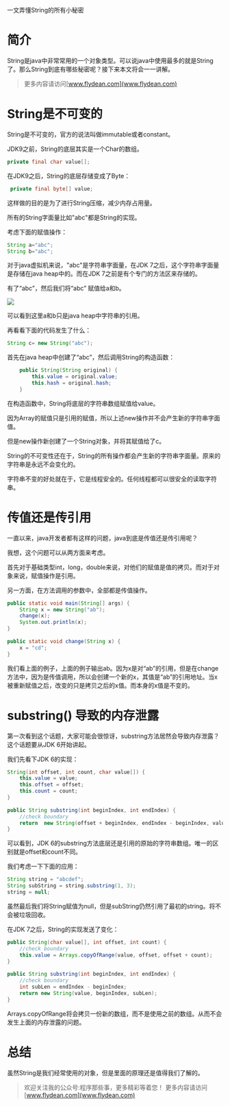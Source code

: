 一文弄懂String的所有小秘密

# 简介

String是java中非常常用的一个对象类型。可以说java中使用最多的就是String了。那么String到底有哪些秘密呢？接下来本文将会一一讲解。

> 更多内容请访问[www.flydean.com](www.flydean.com)

# String是不可变的

String是不可变的，官方的说法叫做immutable或者constant。

JDK9之前，String的底层其实是一个Char的数组。

~~~java
private final char value[];
~~~

在JDK9之后，String的底层存储变成了Byte：

~~~java
 private final byte[] value;
~~~

这样做的目的是为了进行String压缩，减少内存占用量。

所有的String字面量比如"abc"都是String的实现。

考虑下面的赋值操作：

~~~java
String a="abc";
String b="abc";
~~~

对于java虚拟机来说，"abc"是字符串字面量，在JDK 7之后，这个字符串字面量是存储在java heap中的。而在JDK 7之前是有个专门的方法区来存储的。

有了“abc”，然后我们将“abc” 赋值给a和b。

![](https://img-blog.csdnimg.cn/20200424224127726.png)

可以看到这里a和b只是java heap中字符串的引用。

再看看下面的代码发生了什么：

~~~java
String c= new String("abc");
~~~

首先在java heap中创建了“abc”，然后调用String的构造函数：

~~~java
    public String(String original) {
        this.value = original.value;
        this.hash = original.hash;
    }
~~~

在构造函数中，String将底层的字符串数组赋值给value。

因为Array的赋值只是引用的赋值，所以上述new操作并不会产生新的字符串字面值。

但是new操作新创建了一个String对象，并将其赋值给了c。

String的不可变性还在于，String的所有操作都会产生新的字符串字面量。原来的字符串是永远不会变化的。

字符串不变的好处就在于，它是线程安全的。任何线程都可以很安全的读取字符串。

# 传值还是传引用

一直以来，java开发者都有这样的问题，java到底是传值还是传引用呢？

我想，这个问题可以从两方面来考虑。

首先对于基础类型int，long，double来说，对他们的赋值是值的拷贝。而对于对象来说，赋值操作是引用。

另一方面，在方法调用的参数中，全部都是传值操作。

~~~java
public static void main(String[] args) {
	String x = new String("ab");
	change(x);
	System.out.println(x);
}
 
public static void change(String x) {
	x = "cd";
}
~~~

我们看上面的例子，上面的例子输出ab。因为x是对“ab”的引用，但是在change方法中，因为是传值调用，所以会创建一个新的x，其值是“ab”的引用地址。当x被重新赋值之后，改变的只是拷贝之后的x值。而本身的x值是不变的。

# substring() 导致的内存泄露

第一次看到这个话题，大家可能会很惊讶，substring方法居然会导致内存泄露？这个话题要从JDK 6开始讲起。

我们先看下JDK 6的实现：

~~~java
String(int offset, int count, char value[]) {
	this.value = value;
	this.offset = offset;
	this.count = count;
}
 
public String substring(int beginIndex, int endIndex) {
	//check boundary
	return  new String(offset + beginIndex, endIndex - beginIndex, value);
}
~~~

可以看到，JDK 6的substring方法底层还是引用的原始的字符串数组。唯一的区别就是offset和count不同。

我们考虑一下下面的应用：

~~~java
String string = "abcdef";
String subString = string.substring(1, 3);
string = null;
~~~

虽然最后我们将String赋值为null，但是subString仍然引用了最初的string。将不会被垃圾回收。

在JDK 7之后，String的实现发送了变化：

~~~java
public String(char value[], int offset, int count) {
	//check boundary
	this.value = Arrays.copyOfRange(value, offset, offset + count);
}
 
public String substring(int beginIndex, int endIndex) {
	//check boundary
	int subLen = endIndex - beginIndex;
	return new String(value, beginIndex, subLen);
}
~~~

Arrays.copyOfRange将会拷贝一份新的数组，而不是使用之前的数组。从而不会发生上面的内存泄露的问题。

# 总结

虽然String是我们经常使用的对象，但是里面的原理还是值得我们了解的。

> 欢迎关注我的公众号:程序那些事，更多精彩等着您！
> 更多内容请访问 [www.flydean.com](www.flydean.com)











